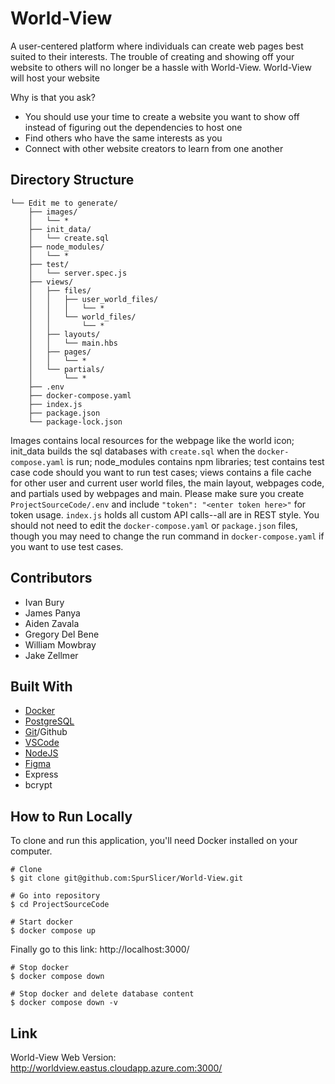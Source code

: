 # World-View

A user-centered platform where individuals can create web pages best suited to their interests. The trouble of creating and showing off your website to others will no longer be a hassle with World-View. World-View will host your website

Why is that you ask?
- You should use your time to create a website you want to show off instead of figuring out the dependencies to host one
- Find others who have the same interests as you
- Connect with other website creators to learn from one another

## Directory Structure
```
└── Edit me to generate/
    ├── images/
    │   └── *
    ├── init_data/
    │   └── create.sql
    ├── node_modules/
    │   └── *
    ├── test/
    │   └── server.spec.js
    ├── views/
    │   ├── files/
    │   │   ├── user_world_files/
    │   │   │   └── *
    │   │   └── world_files/
    │   │       └── *
    │   ├── layouts/
    │   │   └── main.hbs
    │   ├── pages/
    │   │   └── *
    │   └── partials/
    │       └── *
    ├── .env
    ├── docker-compose.yaml
    ├── index.js
    ├── package.json
    └── package-lock.json
```
Images contains local resources for the webpage like the world icon; init_data builds the sql databases with `create.sql` when the `docker-compose.yaml` is run; node_modules contains npm libraries; test contains test case code should you want to run test cases; views contains a file cache for other user and current user world files, the main layout, webpages code, and partials used by webpages and main. Please make sure you create `ProjectSourceCode/.env` and include `"token": "<enter token here>"` for token usage. `index.js` holds all custom API calls--all are in REST style. You should not need to edit the `docker-compose.yaml` or `package.json` files, though you may need to change the run command in `docker-compose.yaml` if you want to use test cases.

## Contributors
- Ivan Bury
- James Panya
- Aiden Zavala
- Gregory Del Bene
- William Mowbray
- Jake Zellmer

## Built With
- [Docker](https://www.docker.com/products/docker-desktop/)
- [PostgreSQL](https://www.postgresql.org/download/)
- [Git](https://git-scm.com/downloads)/Github
- [VSCode](https://code.visualstudio.com/download)
- [NodeJS](https://nodejs.org/en/download)
- [Figma](https://www.figma.com/downloads/)
- Express
- bcrypt

## How to Run Locally
To clone and run this application, you'll need Docker installed on your computer.
```
# Clone
$ git clone git@github.com:SpurSlicer/World-View.git

# Go into repository
$ cd ProjectSourceCode

# Start docker
$ docker compose up
```
Finally go to this link: http://localhost:3000/

```
# Stop docker
$ docker compose down

# Stop docker and delete database content
$ docker compose down -v
```

## Link
World-View Web Version: http://worldview.eastus.cloudapp.azure.com:3000/
